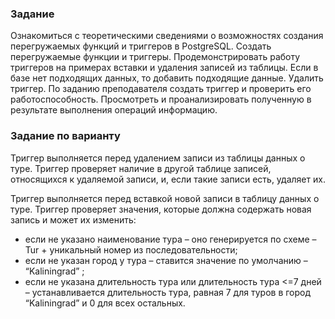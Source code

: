 ### Задание
Ознакомиться с теоретическими сведениями о возможностях создания перегружаемых функций и триггеров в PostgreSQL. Создать перегружаемые функции и триггеры. Продемонстрировать работу триггеров на примерах вставки и удаления записей из таблицы. Если в базе нет подходящих данных, то добавить подходящие данные. Удалить триггер. По заданию преподавателя создать триггер и проверить его работоспособность. Просмотреть и проанализировать полученную в результате выполнения операций информацию.

### Задание по варианту
Триггер выполняется перед удалением записи из таблицы данных о туре. Триггер проверяет наличие в другой таблице записей, относящихся к удаляемой записи, и, если такие записи есть, удаляет их.

Триггер выполняется перед вставкой новой записи в таблицу данных о туре. Триггер проверяет значения, которые должна содержать новая запись и может их изменить:
- eсли не указано наименование тура – оно генерируется по схеме – Tur + уникальный номер из последовательности;
- eсли не указан город у тура – ставится значение по умолчанию – “Kaliningrad” ;
- если не указана длительность тура или длительность тура <=7 дней – устанавливается длительность тура, равная 7 для туров в город “Kaliningrad” и 0 для всех остальных.